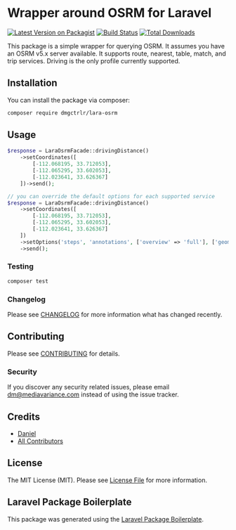 # Wrapper around OSRM for Laravel

[![Latest Version on Packagist](https://img.shields.io/packagist/v/dmgctrlr/lara-osrm.svg?style=flat-square)](https://packagist.org/packages/dmgctrlr/lara-osrm)
[![Build Status](https://img.shields.io/travis/dmgctrlr/lara-osrm/master.svg?style=flat-square)](https://travis-ci.org/dmgctrlr/lara-osrm)
[![Total Downloads](https://img.shields.io/packagist/dt/dmgctrlr/lara-osrm.svg?style=flat-square)](https://packagist.org/packages/dmgctrlr/lara-osrm)

This package is a simple wrapper for querying OSRM. It assumes you have an OSRM v5.x server available. It supports route, nearest, table, match, and trip services. Driving is the only profile currently supported.

## Installation

You can install the package via composer:

```bash
composer require dmgctrlr/lara-osrm
```

## Usage

``` php
$response = LaraOsrmFacade::drivingDistance()
    ->setCoordinates([
        [-112.068195, 33.712053],
        [-112.065295, 33.602053],
        [-112.023641, 33.626367]
    ])->send();

// you can override the default options for each supported service
$response = LaraOsrmFacade::drivingDistance()
    ->setCoordinates([
        [-112.068195, 33.712053],
        [-112.065295, 33.602053],
        [-112.023641, 33.626367]
    ])
    ->setOptions('steps', 'annotations', ['overview' => 'full'], ['geometries' => 'geojson'])
    ->send();
```

### Testing

``` bash
composer test
```

### Changelog

Please see [CHANGELOG](CHANGELOG.md) for more information what has changed recently.

## Contributing

Please see [CONTRIBUTING](CONTRIBUTING.md) for details.

### Security

If you discover any security related issues, please email dm@mediavariance.com instead of using the issue tracker.

## Credits

- [Daniel](https://github.com/dmgctrlr)
- [All Contributors](../../contributors)

## License

The MIT License (MIT). Please see [License File](LICENSE.md) for more information.

## Laravel Package Boilerplate

This package was generated using the [Laravel Package Boilerplate](https://laravelpackageboilerplate.com).
